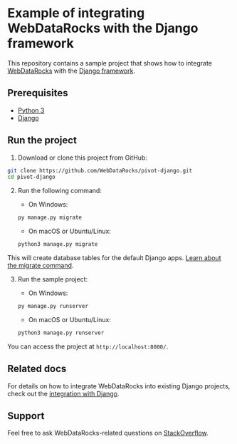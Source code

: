 # Example of integrating WebDataRocks with the Django framework

This repository contains a sample project that shows how to integrate [WebDataRocks](https://www.webdatarocks.com/) with the [Django framework](https://www.djangoproject.com/).

## Prerequisites

- [Python 3](https://www.python.org/downloads/)
- [Django](https://docs.djangoproject.com/en/4.2/intro/install/#install-django)

## Run the project
1. Download or clone this project from GitHub:
```bash
git clone https://github.com/WebDataRocks/pivot-django.git
cd pivot-django
```
2. Run the following command:

    - On Windows:
    ```bash
    py manage.py migrate
    ```
    - On macOS or Ubuntu/Linux:
    ```bash
    python3 manage.py migrate
    ```
This will create database tables for the default Django apps. [Learn about the migrate command](https://docs.djangoproject.com/en/5.0/ref/django-admin/#migrate).

3. Run the sample project:

    - On Windows:
    ```bash
    py manage.py runserver
    ```
    - On macOS or Ubuntu/Linux:
    ```bash
    python3 manage.py runserver
    ```
You can access the project at `http://localhost:8000/`.

## Related docs
For details on how to integrate WebDataRocks into existing Django projects, check out the [integration with Django](https://www.webdatarocks.com/doc/integration-with-django/).

## Support
Feel free to ask WebDataRocks-related questions on [StackOverflow](https://stackoverflow.com/questions/tagged/webdatarocks).
